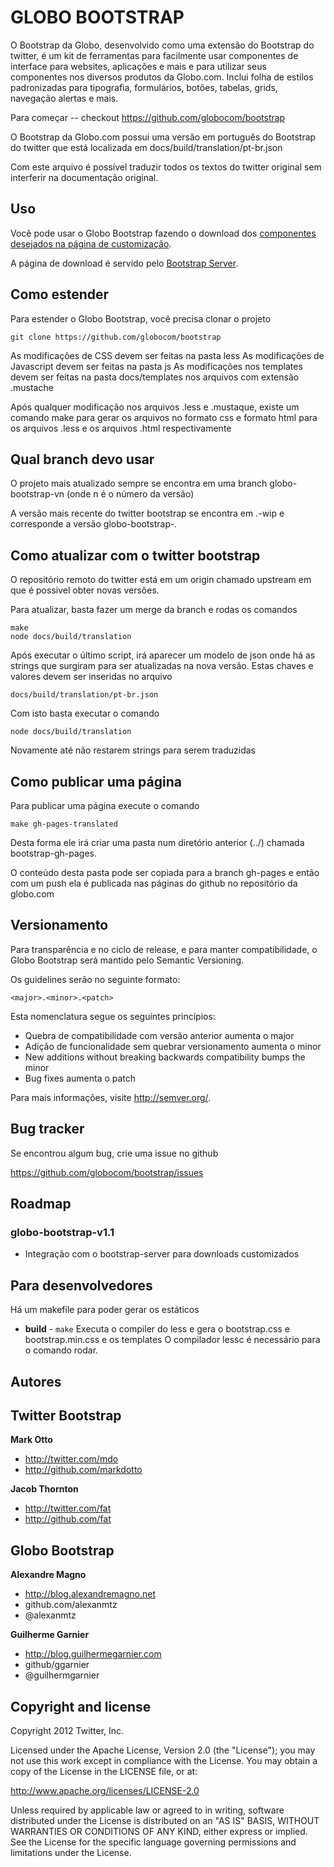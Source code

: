 GLOBO BOOTSTRAP
=================

O Bootstrap da Globo, desenvolvido como uma extensão do Bootstrap do twitter, é um kit de ferramentas para facilmente usar componentes de interface para websites, aplicações e mais e para utilizar seus componentes nos diversos produtos da Globo.com. Inclui folha de estilos padronizadas para tipografia, formulários, botões, tabelas, grids, navegação alertas e mais.

Para começar -- checkout https://github.com/globocom/bootstrap

O Bootstrap da Globo.com possui uma versão em português do Bootstrap do twitter que está localizada em
	docs/build/translation/pt-br.json

Com este arquivo é possível traduzir todos os textos do twitter original sem interferir na documentação original.

Uso
-----

Você pode usar o Globo Bootstrap fazendo o download dos [componentes desejados na página de customização](http://globocom.github.com/bootstrap/customize.html).

A página de download é servido pelo [Bootstrap Server](https://github.com/globocom/bootstrap-server).

Como estender
-------------

Para estender o Globo Bootstrap, você precisa clonar o projeto

	git clone https://github.com/globocom/bootstrap
	
As modificações de CSS devem ser feitas na pasta less
As modificações de Javascript devem ser feitas na pasta js
As modificações nos templates devem ser feitas na pasta docs/templates nos arquivos com extensão .mustache

Após qualquer modificação nos arquivos .less e .mustaque, existe um comando make para gerar os arquivos no formato css e formato html para os arquivos .less e os arquivos .html respectivamente

Qual branch devo usar
--------------

O projeto mais atualizado sempre se encontra em uma branch globo-bootstrap-vn (onde n é o número da versão)

A versão mais recente do twitter bootstrap se encontra em *.*-wip e corresponde a versão globo-bootstrap-*.*

Como atualizar com o twitter bootstrap
--------------------------------------

O repositório remoto do twitter está em um origin chamado upstream em que é possivel obter novas versões.

Para atualizar, basta fazer um merge da branch e rodas os comandos
	
	make
	node docs/build/translation

Após executar o último script, irá aparecer um modelo de json onde há as strings que surgiram para ser atualizadas na nova versão. Estas chaves e valores devem ser inseridas no arquivo
	
	docs/build/translation/pt-br.json

Com isto basta executar o comando
	
	node docs/build/translation
	
Novamente até não restarem strings para serem traduzidas

Como publicar uma página
--------------------------

Para publicar uma página execute o comando
	
	make gh-pages-translated
	
Desta forma ele irá criar uma pasta num diretório anterior (../) chamada bootstrap-gh-pages.

O conteúdo desta pasta pode ser copiada para a branch gh-pages e então com um push ela é publicada nas páginas do github no repositório da globo.com


Versionamento
--------------

Para transparência e no ciclo de release, e para manter compatibilidade, o Globo Bootstrap será mantido pelo Semantic Versioning.

Os guidelines serão no seguinte formato:

`<major>.<minor>.<patch>`

Esta nomenclatura segue os seguintes princípios:

* Quebra de compatibilidade com versão anterior aumenta o major
* Adição de funcionalidade sem quebrar versionamento aumenta o minor
* New additions without breaking backwards compatibility bumps the minor
* Bug fixes aumenta o patch

Para mais informações, visite http://semver.org/.


Bug tracker
-----------

Se encontrou algum bug, crie uma issue no github

https://github.com/globocom/bootstrap/issues


Roadmap
---------------

### globo-bootstrap-v1.1
* Integração com o bootstrap-server para downloads customizados

Para desenvolvedores
----------------------

Há um makefile para poder gerar os estáticos

+ **build** - `make`
Executa o compiler do less e gera o bootstrap.css e bootstrap.min.css e os templates
O compilador lessc é necessário para o comando rodar.


Autores
-------

## Twitter Bootstrap

**Mark Otto**

+ http://twitter.com/mdo
+ http://github.com/markdotto

**Jacob Thornton**

+ http://twitter.com/fat
+ http://github.com/fat

## Globo Bootstrap

**Alexandre Magno**

+ http://blog.alexandremagno.net
+ github.com/alexanmtz
+ @alexanmtz

**Guilherme Garnier**

+ http://blog.guilhermegarnier.com
+ github/ggarnier
+ @guilhermgarnier

Copyright and license
---------------------

Copyright 2012 Twitter, Inc.

Licensed under the Apache License, Version 2.0 (the "License");
you may not use this work except in compliance with the License.
You may obtain a copy of the License in the LICENSE file, or at:

   http://www.apache.org/licenses/LICENSE-2.0

Unless required by applicable law or agreed to in writing, software
distributed under the License is distributed on an "AS IS" BASIS,
WITHOUT WARRANTIES OR CONDITIONS OF ANY KIND, either express or implied.
See the License for the specific language governing permissions and
limitations under the License.

